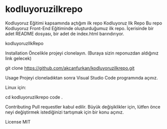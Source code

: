 # kodluyoruzilkrepo
Kodluyoruz Eğitimi kapsamında açtığım ilk repo
Kodluyoruz Ilk Repo
Bu repo Kodluyoruz Front-End Eğitiminde oluşturduğumuz ilk repo. İçerisinde bir adet README dosyası, bir adet de index.html barındırıyor.

kodluyoruzIlkRepo

Installation
Öncelikle projeyi clonelayın. (Buraya sizin reponuzdan aldığınız link gelecek)

git clone https://github.com/akcanfurkan/kodluyoruzilkrepo.git

Usage
Projeyi cloneladıktan sonra Visual Studio Code programında açınız.

Linux için:

cd kodluyoruzilkrepo code .

Contributing
Pull requestler kabul edilir. Büyük değişiklikler için, lütfen önce neyi değiştirmek istediğinizi tartışmak için bir konu açınız.

License
MIT
